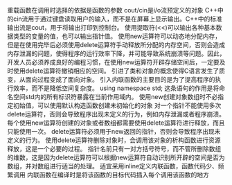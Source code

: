 重载函数在调用时选择的依据是函数的参数
cout/cin是i/o流预定义的对象
C++中的cin流用于通过键盘读取用户的输入，而不是在屏幕上显示输出。C++中的标准输出流是cout，用于将输出打印到控制台。
使用提取符(<<)可以输出各种基本数据类型的变量的值，也可以输出指针值。
使用new运算符可以动态地分配内存，但是在使用完毕后必须使用delete运算符手动释放所分配的内存空间，否则会造成内存泄漏的问题，使得程序的运行效率下降，并可能导致系统崩溃等问题。因此，开发人员必须养成良好的编程习惯，在使用new运算符开辟存储空间后，一定要及时使用delete运算符撤销相应的空间。
引进了类和对象的概念使得C语言发生了质变，从面向过程变成了面向对象。
引入内联函数的主要目的是为了提高程序的执行效率，而不是降低空间复杂度。
using namespace std; 这条语句的作用是将命名空间std内的所有标识符暴露在当前作用域内。
使用new创建对象数组时不必指定初始值，可以使用默认构造函数创建未初始化的对象
对一个指针不能使用多次delete运算符，否则会导致程序出现未定义的行为，例如内存泄漏或者程序崩溃。每个使用new运算符创建的对象或者数组都需要使用delete运算符进行释放，而且只能使用一次。
delete运算符必须用于new返回的指针，否则会导致程序出现未定义的行为。
使用delete运算符删除对象时，会调用该对象的析构函数进行资源释放，这是一个必要的过程。
指针名前只有一对方括号符号，而不管所删除数组的维数，这是因为delete运算符可以根据new运算符自动识别所开辟的空间是否为数组，并对数组进行适当的处理。
适宜采用inline定义内联函数，函数代码少、频繁调用
内联函数在编译时是将该函数的目标代码插入每个调用该函数的地方